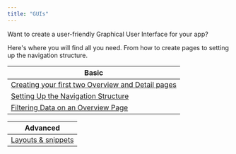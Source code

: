 ```yaml
---
title: "GUIs"
---
```


Want to create a user-friendly Graphical User Interface for your app?

Here's where you will find all you need. From how to create pages to setting up the navigation structure.

| Basic
| --------------------------------------------------------------------------------------------------------------------
| [Creating your first two Overview and Detail pages](creating-your-first-two-overview-and-detail-pages)
| [Setting Up the Navigation Structure](setting-up-the-navigation-structure)
| [Filtering Data on an Overview Page](filtering-data-on-an-overview-page)

| Advanced
| --------------------------------------------------------------------------------------------------------------------
| [Layouts & snippets](layouts-and-snippets)
